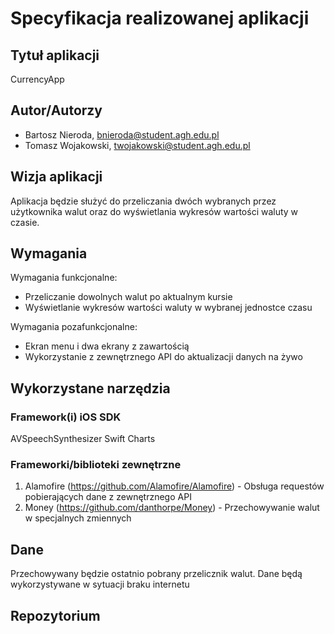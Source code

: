 # Specyfikacja realizowanej aplikacji

## Tytuł aplikacji

CurrencyApp

## Autor/Autorzy

- Bartosz Nieroda, bnieroda@student.agh.edu.pl
- Tomasz Wojakowski, twojakowski@student.agh.edu.pl

## Wizja aplikacji

Aplikacja będzie służyć do przeliczania dwóch wybranych przez użytkownika walut oraz do wyświetlania wykresów wartości waluty w czasie.

## Wymagania
Wymagania funkcjonalne:
- Przeliczanie dowolnych walut po aktualnym kursie
- Wyświetlanie wykresów wartości waluty w wybranej jednostce czasu

Wymagania pozafunkcjonalne:
- Ekran menu i dwa ekrany z zawartością
- Wykorzystanie z zewnętrznego API do aktualizacji danych na żywo

## Wykorzystane narzędzia

### Framework(i) iOS SDK

AVSpeechSynthesizer
Swift Charts


### Frameworki/biblioteki zewnętrzne

1. Alamofire (https://github.com/Alamofire/Alamofire) - Obsługa requestów pobierających dane z zewnętrznego API
2. Money (https://github.com/danthorpe/Money) - Przechowywanie walut w specjalnych zmiennych

## Dane

Przechowywany będzie ostatnio pobrany przelicznik walut. Dane będą wykorzystywane w sytuacji braku internetu

## Repozytorium

[](https://github.com/qymaensheel/CurrencyApp)
